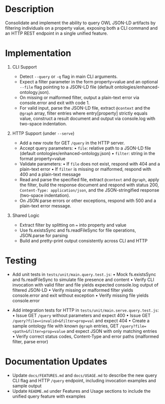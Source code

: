 # Description
Consolidate and implement the ability to query OWL JSON-LD artifacts by filtering individuals on a property value, exposing both a CLI command and an HTTP REST endpoint in a single unified feature.

# Implementation
1. CLI Support
   - Detect `--query` or `-q` flag in main CLI arguments.
   - Expect a filter parameter in the form property=value and an optional `--file` flag pointing to a JSON-LD file (default ontologies/enhanced-ontology.json).
   - On missing or malformed filter, output a plain-text error via console.error and exit with code 1.
   - For valid input, parse the JSON-LD file, extract `@context` and the `@graph` array, filter entries where entry[property] strictly equals value, construct a result document and output via console.log with two-space indentation.

2. HTTP Support (under `--serve`)
   - Add a new route for GET `/query` in the HTTP server.
   - Accept query parameters:
     • `file`: relative path to a JSON-LD file (default ontologies/enhanced-ontology.json)
     • `filter`: string in the format property=value
   - Validate parameters:
     • If `file` does not exist, respond with 404 and a plain-text error
     • If `filter` is missing or malformed, respond with 400 and a plain-text message
   - Read and parse the specified file, extract `@context` and `@graph`, apply the filter, build the response document and respond with status 200, `Content-Type: application/json`, and the JSON-stringified response (two-space indentation).
   - On JSON parse errors or other exceptions, respond with 500 and a plain-text error message.

3. Shared Logic
   - Extract filter by splitting on `=` into property and value
   - Use fs.existsSync and fs.readFileSync for file operations, JSON.parse for parsing
   - Build and pretty-print output consistently across CLI and HTTP

# Testing
- Add unit tests in `tests/unit/main.query.test.js`:
  • Mock fs.existsSync and fs.readFileSync to simulate file presence and content
  • Verify CLI invocation with valid filter and file yields expected console.log output of filtered JSON-LD
  • Verify missing or malformed filter yields console.error and exit without exception
  • Verify missing file yields console.error

- Add integration tests for HTTP in `tests/unit/main.serve.query.test.js`:
  • Issue GET `/query` without parameters and expect 400
  • Issue GET `/query?file=<invalid>&filter=prop=val` and expect 404
  • Create a sample ontology file with known `@graph` entries, GET `/query?file=<path>&filter=prop=value` and expect JSON with only matching entries
  • Verify correct status codes, Content-Type and error paths (malformed filter, parse error)

# Documentation Updates
- Update `docs/FEATURES.md` and `docs/USAGE.md` to describe the new query CLI flag and HTTP `/query` endpoint, including invocation examples and sample output
- Update `README.md` under Features and Usage sections to include the unified query feature with examples